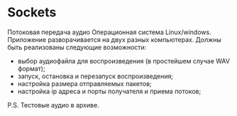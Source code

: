 # Sockets

Потоковая передача аудио
Операционная система Linux/windows.
Приложение разворачивается на двух разных компьютерах.
Должны быть реализованы следующие возможности:
- выбор аудиофайла для воспроизведения (в простейшем случае WAV формат);
- запуск, остановка и перезапуск воспроизведения;
- настройка размера отправляемых пакетов;
- настройка ip адреса и порты получателя и приема потоков;

P.S. Тестовые аудио в архиве.
